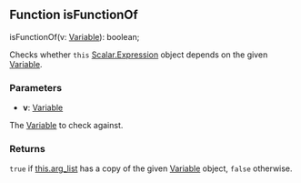## Function isFunctionOf

<declaration>

isFunctionOf(v: [Variable](reference/v/0.2.1/core/definitions/Variable)): boolean;

</declaration>

Checks whether `this` [Scalar.Expression](reference/v/0.2.1/quantities/Scalar.Expression) object depends on the given [Variable](reference/v/0.2.1/core/definitions/Variable).

### Parameters

* **v**: [Variable](reference/v/0.2.1/core/definitions/Variable)

 The [Variable](reference/v/0.2.1/core/definitions/Variable) to check against.

### Returns
`true` if [this.arg_list](reference/v/0.2.1/quantities/Scalar.Expression/arg_list) has
a copy of the given [Variable](reference/v/0.2.1/core/definitions/Variable) object,
`false` otherwise.